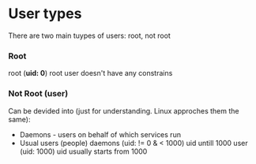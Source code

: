 # User types
There are two main tuypes of users: root, not root
### Root
root (**uid: 0**)
root user doesn't have any constrains
### Not Root (user)
Can be devided into (just for understanding. Linux approches them the same):
- Daemons - users on behalf of which services run
- Usual users (people)
daemons (uid: != 0 & < 1000) uid untill 1000
user (uid: 1000) uid usually starts from 1000
